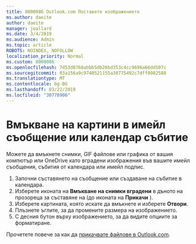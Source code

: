 ```yaml
---
title: 8000086 Outlook.com Поставете изображението
ms.author: daeite
author: daeite
manager: joallard
ms.date: 3/4/2019
ms.audience: Admin
ms.topic: article
ROBOTS: NOINDEX, NOFOLLOW
localization_priority: Normal
ms.custom: 8000086
ms.openlocfilehash: 7d53d8768abbb5db26bd353c4cc9696a66dd507c
ms.sourcegitcommit: 03a156a9c9740521155a30775492c7dff0982588
ms.translationtype: MT
ms.contentlocale: bg-BG
ms.lasthandoff: 03/22/2019
ms.locfileid: "30778906"
---
```

# <a name="insert-pictures-in-an-email-message-or-calendar-event"></a>Вмъкване на картини в имейл съобщение или календар събитие

Можете да вмъкнете снимки, GIF файлове или графика от вашия компютър или OneDrive като вградени изображения във вашите имейл съобщения, събития от календара или имейл подпис.

1. Започни съставянето на съобщение или създаване на събитие в календара.
2. Изберете иконата на **Вмъкване на снимки вградени** в дъното на прозореца за съставяне на (до иконата на **Прикачи** ).
3. Изберете картината, която искате да вмъкнете и изберете **Отвори**.
4. Плъзнете ъглите, за да промените размера на изображението.
5. С десния бутон върху изображението, за да видите опциите за форматиране.

Прочетете повече за как да [прикачвате файлове в Outlook.com](https://support.office.com/article/8d7c1ea7-4e5f-44ce-bb6e-c5fcc92ba9ab).